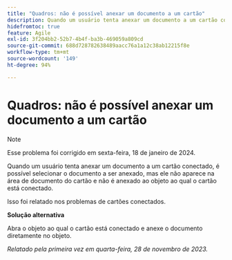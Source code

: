 ```yaml
---
title: "Quadros: não é possível anexar um documento a um cartão"
description: Quando um usuário tenta anexar um documento a um cartão conectado, é possível selecionar o documento a ser anexado, mas ele não aparece na área de documento do cartão e não é anexado ao objeto ao qual o cartão está conectado.
hidefromtoc: true
feature: Agile
exl-id: 3f204bb2-52b7-4b4f-ba3b-469059a809cd
source-git-commit: 688d728782638489aacc76a1a12c38ab12215f8e
workflow-type: tm+mt
source-wordcount: '149'
ht-degree: 94%

---
```


# Quadros: não é possível anexar um documento a um cartão

>[!NOTE]
>
>Esse problema foi corrigido em sexta-feira, 18 de janeiro de 2024.

<!--WF and WFP TOCs-->

Quando um usuário tenta anexar um documento a um cartão conectado, é possível selecionar o documento a ser anexado, mas ele não aparece na área de documento do cartão e não é anexado ao objeto ao qual o cartão está conectado.

Isso foi relatado nos problemas de cartões conectados.

**Solução alternativa**

Abra o objeto ao qual o cartão está conectado e anexe o documento diretamente no objeto.

_Relatado pela primeira vez em quarta-feira, 28 de novembro de 2023._
